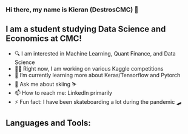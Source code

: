 ### Hi there, my name is Kieran (DestrosCMC) 👋

## I am a student studying Data Science and Economics at CMC!
- 🔍 I am interested in Machine Learning, Quant Finance, and Data Science
- 👨‍💻 Right now, I am working on various Kaggle competitions 
- 🌱 I’m currently learning more about Keras/Tensorflow and Pytorch 
- 💬 Ask me about skiing ⛷
- 📫 How to reach me: LinkedIn primarily
- ⚡ Fun fact: I have been skateboarding a lot during the pandemic 🛹

## Languages and Tools:

